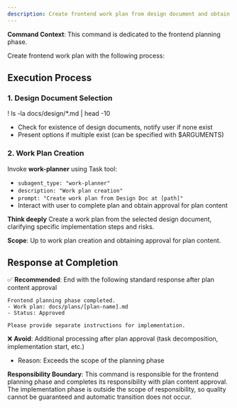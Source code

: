```yaml
---
description: Create frontend work plan from design document and obtain plan approval
---
```


**Command Context**: This command is dedicated to the frontend planning phase.

Create frontend work plan with the following process:

## Execution Process

### 1. Design Document Selection
! ls -la docs/design/*.md | head -10
- Check for existence of design documents, notify user if none exist
- Present options if multiple exist (can be specified with $ARGUMENTS)

### 2. Work Plan Creation
Invoke **work-planner** using Task tool:
- `subagent_type: "work-planner"`
- `description: "Work plan creation"`
- `prompt: "Create work plan from Design Doc at [path]"`
- Interact with user to complete plan and obtain approval for plan content

**Think deeply** Create a work plan from the selected design document, clarifying specific implementation steps and risks.

**Scope**: Up to work plan creation and obtaining approval for plan content.

## Response at Completion
✅ **Recommended**: End with the following standard response after plan content approval
```
Frontend planning phase completed.
- Work plan: docs/plans/[plan-name].md
- Status: Approved

Please provide separate instructions for implementation.
```

❌ **Avoid**: Additional processing after plan approval (task decomposition, implementation start, etc.)
- Reason: Exceeds the scope of the planning phase

**Responsibility Boundary**: This command is responsible for the frontend planning phase and completes its responsibility with plan content approval. The implementation phase is outside the scope of responsibility, so quality cannot be guaranteed and automatic transition does not occur.
